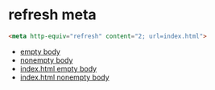 # refresh meta

```html
<meta http-equiv="refresh" content="2; url=index.html">
```

- [empty body](0.html)
- [nonempty body](1.html)
- [index.html empty body](index0/index.html)
- [index.html nonempty body](index1/index.html)
